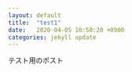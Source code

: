 ```yaml
---
layout: default
title:  "test1"
date:   2020-04-05 10:50:20 +0900
categories: jekyll update
---
```

テスト用のポスト
